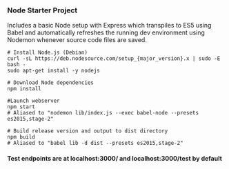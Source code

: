 ### Node Starter Project ###

Includes a basic Node setup with Express which transpiles to ES5 using Babel and automatically refreshes the running dev environment using Nodemon whenever source code files are saved.

```
# Install Node.js (Debian)
curl -sL https://deb.nodesource.com/setup_{major_version}.x | sudo -E bash -
sudo apt-get install -y nodejs
```

```
# Download Node dependencies
npm install
```

```
#Launch webserver
npm start
# Aliased to "nodemon lib/index.js --exec babel-node --presets es2015,stage-2"
```

```
# Build release version and output to dist directory
npm build
# Aliased to "babel lib -d dist --presets es2015,stage-2"
```

#### Test endpoints are at localhost:3000/ and localhost:3000/test by default 
